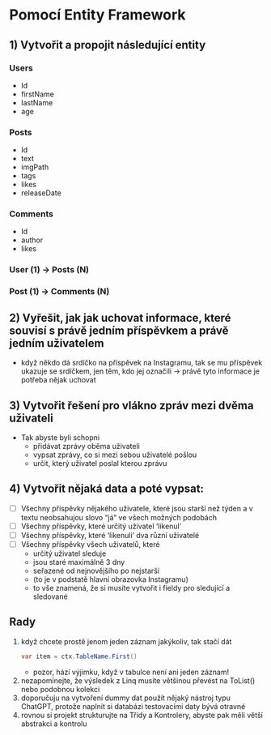 # Pomocí Entity Framework

## 1) Vytvořit a propojit následující entity
### Users
- Id
- firstName
- lastName
- age

### Posts
- Id
- text
- imgPath
- tags
- likes
- releaseDate

### Comments
- Id
- author
- likes

### User (1) → Posts (N)
### Post (1) → Comments (N)

## 2) Vyřešit, jak jak uchovat informace, které souvisí s právě jedním příspěvkem a právě jedním uživatelem
- když někdo dá srdíčko na příspěvek na Instagramu, tak se mu příspěvek ukazuje se srdíčkem, jen těm, kdo jej označili → právě tyto informace je potřeba nějak uchovat
## 3) Vytvořit řešení pro vlákno zpráv mezi dvěma uživateli
- Tak abyste byli schopni
	- přidávat zprávy oběma uživateli
	- vypsat zprávy, co si mezi sebou uživatelé pošlou
	- určit, který uživatel poslal kterou zprávu

## 4) Vytvořit nějaká data a poté vypsat:
- [ ] Všechny příspěvky nějakého uživatele, které jsou starší než týden a v textu neobsahujou slovo “já” ve všech možných podobách
- [ ] Všechny příspěvky, které určitý uživatel ‘likenul’
- [ ] Všechny příspěvky, které ‘likenuli’ dva různí uživatelé
- [ ] Všechny příspěvky všech uživatelů, které 
	- určitý uživatel sleduje
	- jsou staré maximálně 3 dny
	- seřazené od nejnovějšího po nejstarší
   - (to je v podstatě hlavní obrazovka Instagramu)
   - to vše znamená, že si musíte vytvořit i fieldy pro sledující a sledované

## Rady
1) když chcete prostě jenom jeden záznam jakýkoliv, tak stačí dát 
	```csharp
	var item = ctx.TableName.First()
	```
	- pozor, hází výjimku, když v tabulce není ani jeden záznam!
2) nezapomínejte, že výsledek z Linq musíte většinou převést na ToList() nebo podobnou kolekci
3) doporučuju na vytvoření dummy dat použít nějaký nástroj typu ChatGPT, protože naplnit si databázi testovacími daty bývá otravné
4) rovnou si projekt strukturujte na Třídy a Kontrolery, abyste pak měli větší abstrakci a kontrolu
